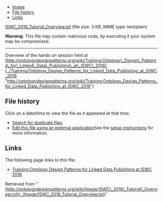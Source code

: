 * [Image](../Image/ISWC_2016_Tutorial_Overview.txt#file)
* [File history](../Image/ISWC_2016_Tutorial_Overview.txt#filehistory)
* [Links](../Image/ISWC_2016_Tutorial_Overview.txt#filelinks)


[ISWC\_2016\_Tutorial\_Overview.txt](../images/b/b8/ISWC_2016_Tutorial_Overview.txt "ISWC 2016 Tutorial Overview.txt")‎
 (file size: 3 KB, MIME type: text/plain)




__Warning__: This file may contain malicious code, by executing it your system may be compromised.

---


Overview of the hands on session held at [http://ontologydesignpatterns.org/wiki/Training:Ontology\_Design\_Patterns\_for\_Linked\_Data\_Publishing\_at\_ISWC\_2016](../Training/Ontology_Design_Patterns_for_Linked_Data_Publishing_at_ISWC_2016 "http://ontologydesignpatterns.org/wiki/Training:Ontology_Design_Patterns_for_Linked_Data_Publishing_at_ISWC_2016")




## File history

Click on a date/time to view the file as it appeared at that time.



  
* [Search for duplicate files](http://ontologydesignpatterns.org/wiki/Special:FileDuplicateSearch/ISWC_2016_Tutorial_Overview.txt "Special:FileDuplicateSearch/ISWC 2016 Tutorial Overview.txt")
* [Edit this file using an external application](http://ontologydesignpatterns.org/wiki/index.php?title=Image:ISWC_2016_Tutorial_Overview.txt&action=edit&externaledit=true&mode=file "Image:ISWC 2016 Tutorial Overview.txt")See the [setup instructions](http://www.mediawiki.org/wiki/Manual:External_editors "http://www.mediawiki.org/wiki/Manual:External_editors") for more information.

## Links



The following page links to this file:


* [Training:Ontology Design Patterns for Linked Data Publishing at ISWC 2016](../Training/Ontology_Design_Patterns_for_Linked_Data_Publishing_at_ISWC_2016 "Training:Ontology Design Patterns for Linked Data Publishing at ISWC 2016")


Retrieved from "[http://ontologydesignpatterns.org/wiki/Image:ISWC\_2016\_Tutorial\_Overview.txt](../Image/ISWC_2016_Tutorial_Overview.txt)"